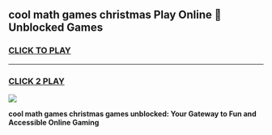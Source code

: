
## cool math games christmas Play Online 👋 Unblocked Games
<h3>
<a href="https://news.freeplayer.one?title=cool_math_games_christmas&ref=17CMG">CLICK TO PLAY</a></h3>
<hr>

<h3>
<a href="https://news.freeplayer.one?title=cool_math_games_christmas&ref=17CMG">CLICK 2 PLAY</a>
  
</h3>

<a href="https://news.freeplayer.one?title=cool_math_games_christmas&ref=17CMG/"><img src="https://clearcache.store/games.png"></a>


**cool math games christmas games unblocked: Your Gateway to Fun and Accessible Online Gaming**
